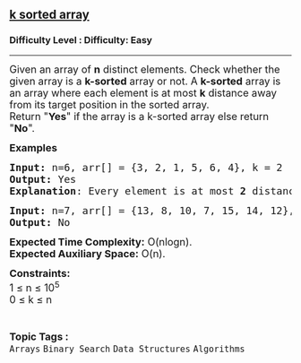 <h2><a href="https://www.geeksforgeeks.org/problems/k-sorted-array1610/0">k sorted array</a></h2><h3>Difficulty Level : Difficulty: Easy</h3><hr><div class="problems_problem_content__Xm_eO"><p><span style="font-size: 18px;">Given an array of&nbsp;<strong>n</strong>&nbsp;distinct elements. Check whether the given array is a <strong>k-sorted</strong>&nbsp;array or not. A <strong>k-sorted</strong>&nbsp;array is an array where each element is at most&nbsp;<strong>k</strong> distance away from its target position in the sorted array.&nbsp;<br>Return "<strong>Yes</strong>" if the array is a k-sorted array else return "<strong>No</strong>".</span></p>
<p><span style="font-size: 18px;"><strong>Examples</strong></span></p>
<pre><span style="font-size: 18px;"><strong>Input: </strong>n=6, arr[] = {3, 2, 1, 5, 6, 4}, k = 2
<strong>Output:</strong> Yes
<strong>Explanation</strong>: Every element is at most <strong>2</strong> distance away from its target position in thesorted array.  </span>
</pre>
<pre><span style="font-size: 18px;"><strong>Input: </strong>n=7, arr[] = {13, 8, 10, 7, 15, 14, 12}, k = 1
<strong>Output:</strong> No</span>
</pre>
<p><span style="font-size: 18px;"><strong>Expected Time Complexity:</strong> O(nlogn).<br><strong>Expected Auxiliary Space:</strong> O(n).</span></p>
<p><span style="font-size: 18px;"><strong>Constraints:</strong><br>1 ≤ n ≤ 10<sup>5</sup><br>0 ≤ k ≤ n</span></p></div><br><p><span style=font-size:18px><strong>Topic Tags : </strong><br><code>Arrays</code>&nbsp;<code>Binary Search</code>&nbsp;<code>Data Structures</code>&nbsp;<code>Algorithms</code>&nbsp;